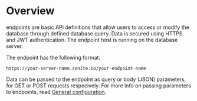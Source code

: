 # Overview

endpoints are basic API definitions that allow users to access or modify the database through defined database query. Data is secured using HTTPS and JWT authentication. The endpoint host is running on the database server.

The endpoint has the following format:

```
https://your-server-name.zenite.io/your-endpoint-name
```

Data can be passed to the endpoint as query or body (JSON) parameters, for GET or POST requests respecively. For more info on passing parameters to endpoints, read [General configuration](endpoints/general.md).